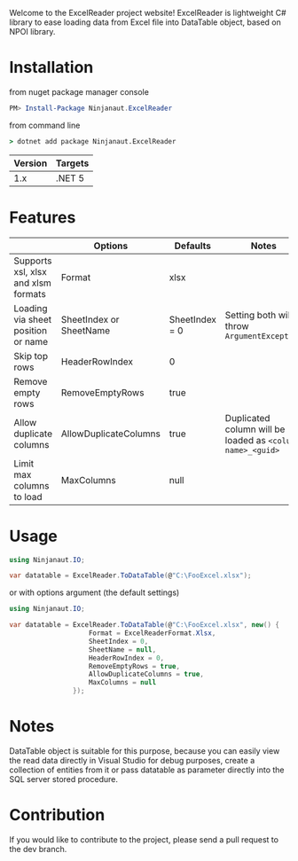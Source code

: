 Welcome to the ExcelReader project website! ExcelReader is lightweight C# library to ease 
loading data from Excel file into DataTable object, based on NPOI library.

# Installation

from nuget package manager console
```powershell
PM> Install-Package Ninjanaut.ExcelReader
```
from command line
```cmd
> dotnet add package Ninjanaut.ExcelReader
```

| Version | Targets |
|- |- |
| 1.x | .NET 5 |

# Features

|   | Options   | Defaults  | Notes |
| -                                 | -                         | -         | - |
| Supports xsl, xlsx and xlsm formats   | Format                    | xlsx      |
| Loading via sheet position or name         | SheetIndex  or SheetName  | SheetIndex = 0      | Setting both will throw `ArgumentException`
| Skip top rows                     | HeaderRowIndex            | 0         |
| Remove empty rows                 | RemoveEmptyRows           | true      |
| Allow duplicate columns          | AllowDuplicateColumns    | true      | Duplicated column will be loaded as `<column name>_<guid>`
| Limit max columns to load         | MaxColumns                | null      |


# Usage

```csharp
using Ninjanaut.IO;

var datatable = ExcelReader.ToDataTable(@"C:\FooExcel.xlsx");
```

or with options argument (the default settings)

```csharp
using Ninjanaut.IO;

var datatable = ExcelReader.ToDataTable(@"C:\FooExcel.xlsx", new() {
                    Format = ExcelReaderFormat.Xlsx,
                    SheetIndex = 0,
                    SheetName = null,
                    HeaderRowIndex = 0,
                    RemoveEmptyRows = true,
                    AllowDuplicateColumns = true,
                    MaxColumns = null
                });
```

# Notes

DataTable object is suitable for this purpose, because you can easily view the read data directly in Visual Studio for debug purposes, create a collection of entities from it or pass datatable as parameter directly into the SQL server stored procedure.

# Contribution

If you would like to contribute to the project, please send a pull request to the dev branch.
